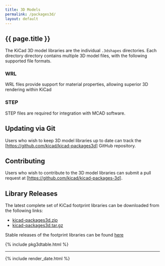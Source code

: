 ```yaml
---
title: 3D Models
permalink: /packages3d/
layout: default
---
```


## {{ page.title }}

The KiCad 3D model libraries are the individual `.3dshapes` directories. Each directory directory contains multiple 3D model files, with the following supported file formats.

### WRL

WRL files provide support for material properties, allowing superior 3D rendering within KiCad

### STEP

STEP files are required for integration with MCAD software.

## Updating via Git

Users who wish to keep 3D model libraries up to date can track the [https://github.com/kicad/kicad-packages3d] GitHub repository. 

## Contributing

Users who wish to contribute to the 3D model libraries can submit a pull request at [https://github.com/kicad/kicad-packages-3d].

## Library Releases

The latest complete set of KiCad footprint libraries can be downloaded from the following links:

* [kicad-packages3d.zip](https://github.com/kicad/kicad-packages3d/archive/master.zip)
* [kicad-packages3d.tar.gz](https://github.com/kicad-packages3d/archive/master.tar.gz)

Stable releases of the footprint libraries can be found [here](https://github.com/kicad/kicad-packages3d/releases)

{% include pkg3dtable.html %}

---

{% include render_date.html %}
